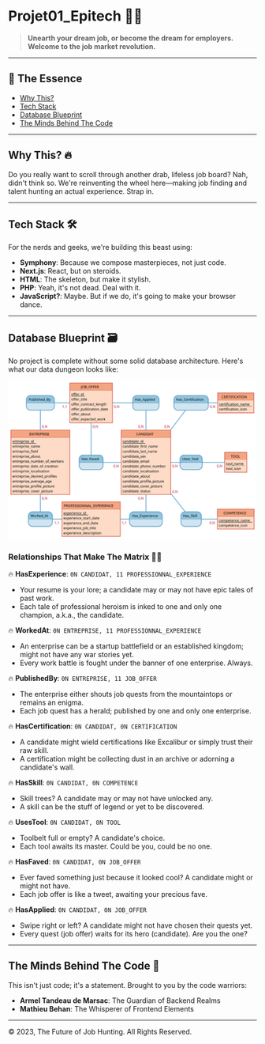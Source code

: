 # Projet01_Epitech 🚀💥

> **Unearth your dream job, or become the dream for employers. Welcome to the job market revolution.**

---

## 📌 The Essence

- [Why This?](#why-this-🔥)
- [Tech Stack](#tech-stack-🛠)
- [Database Blueprint](#database-blueprint-🗃)
- [The Minds Behind The Code](#the-minds-behind-the-code-🧠)

---

## Why This? 🔥

Do you really want to scroll through another drab, lifeless job board? Nah, didn't think so. We're reinventing the wheel here—making job finding and talent hunting an actual experience. Strap in.

---

## Tech Stack 🛠

For the nerds and geeks, we're building this beast using:

- **Symphony**: Because we compose masterpieces, not just code.
- **Next.js**: React, but on steroids.
- **HTML**: The skeleton, but make it stylish.
- **PHP**: Yeah, it's not dead. Deal with it.
- **JavaScript?**: Maybe. But if we do, it's going to make your browser dance.

---

## Database Blueprint 🗃

No project is complete without some solid database architecture. Here's what our data dungeon looks like:

![Database Dungeon](https://raw.githubusercontent.com/armeldemarsac92/projet01_epitech/main/informations/MCD.svg)

### Relationships That Make The Matrix 💎🔗

🔥 **HasExperience**: `0N CANDIDAT, 11 PROFESSIONNAL_EXPERIENCE`  
- Your resume is your lore; a candidate may or may not have epic tales of past work.
- Each tale of professional heroism is inked to one and only one champion, a.k.a., the candidate.

🔥 **WorkedAt**: `0N ENTREPRISE, 11 PROFESSIONNAL_EXPERIENCE`  
- An enterprise can be a startup battlefield or an established kingdom; might not have any war stories yet.
- Every work battle is fought under the banner of one enterprise. Always.

🔥 **PublishedBy**: `0N ENTREPRISE, 11 JOB_OFFER`  
- The enterprise either shouts job quests from the mountaintops or remains an enigma.
- Each job quest has a herald; published by one and only one enterprise.

🔥 **HasCertification**: `0N CANDIDAT, 0N CERTIFICATION`  
- A candidate might wield certifications like Excalibur or simply trust their raw skill.
- A certification might be collecting dust in an archive or adorning a candidate's wall.

🔥 **HasSkill**: `0N CANDIDAT, 0N COMPETENCE`  
- Skill trees? A candidate may or may not have unlocked any.
- A skill can be the stuff of legend or yet to be discovered.

🔥 **UsesTool**: `0N CANDIDAT, 0N TOOL`  
- Toolbelt full or empty? A candidate's choice.
- Each tool awaits its master. Could be you, could be no one.

🔥 **HasFaved**: `0N CANDIDAT, 0N JOB_OFFER`  
- Ever faved something just because it looked cool? A candidate might or might not have.
- Each job offer is like a tweet, awaiting your precious fave.

🔥 **HasApplied**: `0N CANDIDAT, 0N JOB_OFFER`  
- Swipe right or left? A candidate might not have chosen their quests yet.
- Every quest (job offer) waits for its hero (candidate). Are you the one?

---

## The Minds Behind The Code 🧠

This isn't just code; it's a statement. Brought to you by the code warriors:
  
- **Armel Tandeau de Marsac**: The Guardian of Backend Realms
- **Mathieu Behan**: The Whisperer of Frontend Elements

---

&copy; 2023, The Future of Job Hunting. All Rights Reserved.
